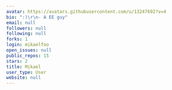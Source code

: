 ```yaml
---
avatar: https://avatars.githubusercontent.com/u/13247692?v=4
bio: ":)\r\n- A EE guy"
email: null
followers: null
following: null
forks: 1
login: mikaelfoo
open_issues: null
public_repos: 15
stars: 2
title: Mikael
user_type: User
website: null
---
```

